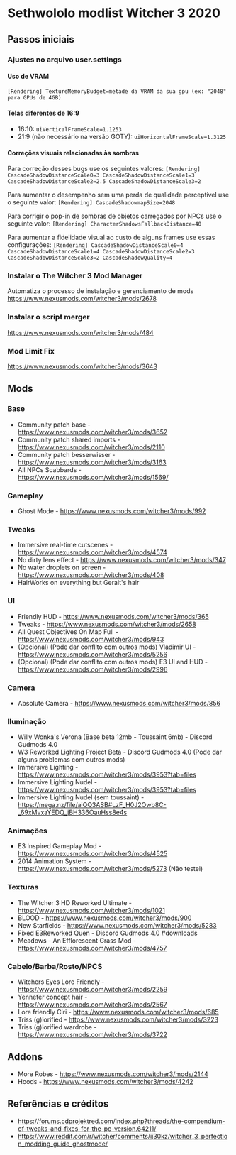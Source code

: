 # Sethwololo modlist Witcher 3 2020

## Passos iniciais

### Ajustes no arquivo user.settings

#### Uso de VRAM
  `
  [Rendering]
  TextureMemoryBudget=metade da VRAM da sua gpu (ex: "2048" para GPUs de 4GB)
  `

#### Telas diferentes de 16:9
  + 16:10: `uiVerticalFrameScale=1.1253`
  + 21:9 (não necessário na versão GOTY): `uiHorizontalFrameScale=1.3125`

#### Correções visuais relacionadas às sombras
  Para correção desses bugs use os seguintes valores:
  `
  [Rendering]
  CascadeShadowDistanceScale0=3
  CascadeShadowDistanceScale1=3
  CascadeShadowDistanceScale2=2.5
  CascadeShadowDistanceScale3=2
  `

  Para aumentar o desempenho sem uma perda de qualidade perceptível use o seguinte valor:
  `
  [Rendering]
  CascadeShadowmapSize=2048
  `

  Para corrigir o pop-in de sombras de objetos carregados por NPCs use o seguinte valor:
  `
  [Rendering]
  CharacterShadowsFallbackDistance=40
  `

  Para aumentar a fidelidade visual ao custo de alguns frames use essas configurações:
  `
  [Rendering]
  CascadeShadowDistanceScale0=4
  CascadeShadowDistanceScale1=4
  CascadeShadowDistanceScale2=3
  CascadeShadowDistanceScale3=2
  CascadeShadowQuality=4
  `

### Instalar o The Witcher 3 Mod Manager
  Automatiza o processo de instalação e gerenciamento de mods
  https://www.nexusmods.com/witcher3/mods/2678

### Instalar o script merger
  https://www.nexusmods.com/witcher3/mods/484
  
### Mod Limit Fix 
  https://www.nexusmods.com/witcher3/mods/3643

## Mods


### Base
  - Community patch base - https://www.nexusmods.com/witcher3/mods/3652
  - Community patch shared imports - https://www.nexusmods.com/witcher3/mods/2110
  - Community patch besserwisser - https://www.nexusmods.com/witcher3/mods/3163
  - All NPCs Scabbards - https://www.nexusmods.com/witcher3/mods/1569/

### Gameplay
  - Ghost Mode - https://www.nexusmods.com/witcher3/mods/992

### Tweaks
  - Immersive real-time cutscenes - https://www.nexusmods.com/witcher3/mods/4574
  - No dirty lens effect - https://www.nexusmods.com/witcher3/mods/347
  - No water droplets on screen - https://www.nexusmods.com/witcher3/mods/408
  - HairWorks on everything but Geralt's hair

### UI
  - Friendly HUD - https://www.nexusmods.com/witcher3/mods/365
  - Tweaks - https://www.nexusmods.com/witcher3/mods/2658
  - All Quest Objectives On Map Full - https://www.nexusmods.com/witcher3/mods/943
  - (Opcional) (Pode dar conflito com outros mods) Vladimir UI - https://www.nexusmods.com/witcher3/mods/5256
  - (Opcional) (Pode dar conflito com outros mods) E3 UI and HUD - https://www.nexusmods.com/witcher3/mods/2996

### Camera
  - Absolute Camera - https://www.nexusmods.com/witcher3/mods/856

### Iluminação
  - Willy Wonka's Verona (Base beta 12mb - Toussaint 6mb) - Discord Gudmods 4.0
  - W3 Reworked Lighting Project Beta - Discord Gudmods 4.0 (Pode dar alguns problemas com outros mods)
  - Immersive Lighting - https://www.nexusmods.com/witcher3/mods/3953?tab=files
  - Immersive Lighting Nudel - https://www.nexusmods.com/witcher3/mods/3953?tab=files
  - Immersive Lighting Nudel (sem toussaint) - https://mega.nz/file/aiQQ3ASB#LzF_H0J2Owb8C-_69xMvxaYEDQ_jBH336OauHss8e4s

### Animações
  - E3 Inspired Gameplay Mod - https://www.nexusmods.com/witcher3/mods/4525
  - 2014 Animation System - https://www.nexusmods.com/witcher3/mods/5273 (Não testei)

### Texturas
  - The Witcher 3 HD Reworked Ultimate - https://www.nexusmods.com/witcher3/mods/1021
  - BLOOD - https://www.nexusmods.com/witcher3/mods/900
  - New Starfields - https://www.nexusmods.com/witcher3/mods/5283
  - Fixed E3Reworked Quen - Discord Gudmods 4.0 #downloads
  - Meadows - An Efflorescent Grass Mod - https://www.nexusmods.com/witcher3/mods/4757

### Cabelo/Barba/Rosto/NPCS
  - Witchers Eyes Lore Friendly - https://www.nexusmods.com/witcher3/mods/2259
  - Yennefer concept hair - https://www.nexusmods.com/witcher3/mods/2567
  - Lore friendly Ciri - https://www.nexusmods.com/witcher3/mods/685
  - Triss (g)lorified - https://www.nexusmods.com/witcher3/mods/3223
  - Triss (g)lorified wardrobe - https://www.nexusmods.com/witcher3/mods/3722

## Addons
  - More Robes - https://www.nexusmods.com/witcher3/mods/2144
  - Hoods - https://www.nexusmods.com/witcher3/mods/4242


## Referências e créditos
  - https://forums.cdprojektred.com/index.php?threads/the-compendium-of-tweaks-and-fixes-for-the-pc-version.64211/
  - https://www.reddit.com/r/witcher/comments/ij30kz/witcher_3_perfection_modding_guide_ghostmode/
